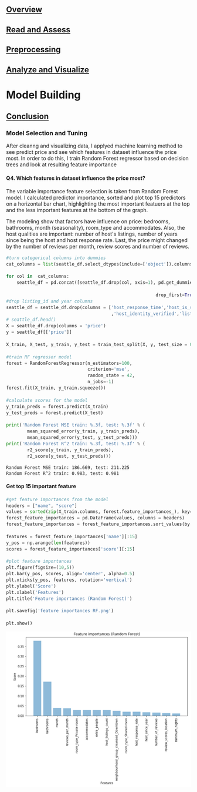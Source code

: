 ## [Overview](../index.md)

## [Read and Assess](.../read_assess/read_assess.md)

## [Preprocessing](.../preprocessing/cleaning.md)

## [Analyze and Visualize](.../analyze_visualize/analyze_visualize.md)

# Model Building

## [Conclusion](.../conclusion/conclusion.md)



### Model Selection and Tuning
After cleanng and visualizing data, I applyed machine learning method to see predict price and see which features in dataset influence the price most. In order to do this, I train Random Forest regressor based on decision trees and look at resulting feature importance

#### Q4. Which features in dataset influence the price most?

The variable importance feature selection is taken from Random Forest model. I calculated predictor importance, sorted and plot top 15 predictors on a horizontal bar chart, highlighting the most important featuers at the top and the less important features at the bottom of the graph.

The modeling show that factors have influence on price: bedrooms, bathrooms, month (seasonality), room_type and accommodates. Also, the host qualities are important: number of host's listings, number of years since being the host and host response rate. Last, the price might changed by the number of reviews per month, review scores and number of reviews.

```python
#turn categorical columns into dummies
cat_columns = list(seattle_df.select_dtypes(include=['object']).columns)
    
for col in  cat_columns:
    seattle_df = pd.concat([seattle_df.drop(col, axis=1), pd.get_dummies(seattle_df[col], prefix=col, prefix_sep='_',

                                                         drop_first=True, dummy_na=True)], axis=1)
#drop listing_id and year columns
seattle_df = seattle_df.drop(columns = ['host_response_time','host_is_superhost','host_has_profile_pic'
                                        ,'host_identity_verified','listing_id','year','date','longitude','latitude'])
# seattle_df.head()
X = seattle_df.drop(columns = 'price')
y = seattle_df[['price']]

X_train, X_test, y_train, y_test = train_test_split(X, y, test_size = 0.3, random_state = 42)

#train RF regressor model
forest = RandomForestRegressor(n_estimators=100, 
                               criterion='mse', 
                               random_state = 42, 
                               n_jobs=-1)
forest.fit(X_train, y_train.squeeze())

#calculate scores for the model
y_train_preds = forest.predict(X_train)
y_test_preds = forest.predict(X_test)

print('Random Forest MSE train: %.3f, test: %.3f' % (
        mean_squared_error(y_train, y_train_preds),
        mean_squared_error(y_test, y_test_preds)))
print('Random Forest R^2 train: %.3f, test: %.3f' % (
        r2_score(y_train, y_train_preds),
        r2_score(y_test, y_test_preds)))
```

    Random Forest MSE train: 186.669, test: 211.225
    Random Forest R^2 train: 0.983, test: 0.981


#### Get top 15 important feature 


```python
#get feature importances from the model
headers = ["name", "score"]
values = sorted(zip(X_train.columns, forest.feature_importances_), key=lambda x: x[1] * -1)
forest_feature_importances = pd.DataFrame(values, columns = headers)
forest_feature_importances = forest_feature_importances.sort_values(by = ['score'], ascending = False)

features = forest_feature_importances['name'][:15]
y_pos = np.arange(len(features))
scores = forest_feature_importances['score'][:15]

#plot feature importances
plt.figure(figsize=(10,5))
plt.bar(y_pos, scores, align='center', alpha=0.5)
plt.xticks(y_pos, features, rotation='vertical')
plt.ylabel('Score')
plt.xlabel('Features')
plt.title('Feature importances (Random Forest)')

plt.savefig('feature importances RF.png')
 
plt.show()
```

![png](output_26_0.png)




